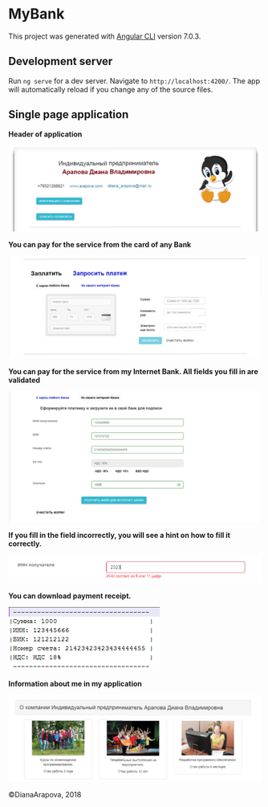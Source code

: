 # MyBank

This project was generated with [Angular CLI](https://github.com/angular/angular-cli) version 7.0.3.

## Development server

Run `ng serve` for a dev server. Navigate to `http://localhost:4200/`. The app will automatically reload if you change any of the source files.

## Single page application

**Header of application**

![Image alt](https://github.com/DianaArapova/MyBank_front/blob/master/screen1.png)

**You can pay for the service from the card of any Bank**

![Image alt](https://github.com/DianaArapova/MyBank_front/blob/master/screen2.png)

**You can pay for the service from my Internet Bank. All fields you fill in are validated**

![Image alt](https://github.com/DianaArapova/MyBank_front/blob/master/screen3.png)

**If you fill in the field incorrectly, you will see a hint on how to fill it correctly.**

![Image alt](https://github.com/DianaArapova/MyBank_front/blob/master/screen5.png)

**You can download payment receipt.**

![Image alt](https://github.com/DianaArapova/MyBank_front/blob/master/screen4.png)

**Information about me in my application**

![Image alt](https://github.com/DianaArapova/MyBank_front/blob/master/screen6.png)

©DianaArapova, 2018
